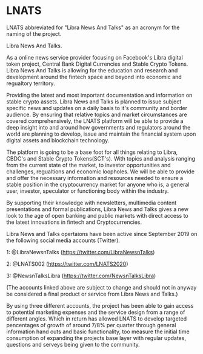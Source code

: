 # LNATS
LNATS abbreviated for "Libra News And Talks" as an acronym for the naming of the project.


Libra News And Talks. 

As a online news service provider focusing on Facebook's Libra digital token project, Central Bank Digital Currencies and Stable Crypto Tokens. Libra News And Talks is allowing for the education and research and development around the fintech space and beyond into economic and regualtory territory. 
  
Providing the latest and most important documentation and information on stable crypto assets. Libra News and Talks is planned to issue subject specific news and updates on a daily basis to it's community and border audience. By ensuring that relative topics and market circumstances are covered comprehensively, the LNATS platform will be able to provide a deep insight into and around how governments and regulators around the world are planning to develop, issue and maintain the financial system upon digital assets and blockchain technology.

The platform is going to be a base foot for all things relating to Libra, CBDC's and Stable Crypto Tokens(SCT's). With topics and analysis ranging from the current state of the market, to investor opportunities and challenges, regualtions and economic loopholes. We will be able to provide and offer the necessary information and resources needed to ensure a stable position in the cryptocurrency market for anyone who is, a general user, investor, speculator or functioning body within the industry. 

By supporting their knowledge with newsletters, multimedia content presentations and formal publications, Libra News and Talks gives a new look to the age of open banking and public markets with direct access to the latest innovations in fintech and Cryptocurrencies.

Libra News and Talks opertaions have been active since September 2019 on the following social media accounts (Twitter). 

1: @LibraNewsnTalks (https://twitter.com/LibraNewsnTalks)

2: @LNATS002 (https://twitter.com/LNATS2020)

3: @NewsnTalksLibra (https://twitter.com/NewsnTalksLibra)

(The accounts linked above are subject to change and should not in anyway be considered a final product or service from Libra News and Talks.)

By using three different accounts, the project has been able to gain access to potential marketing expenses and the service design from a range of different angles. Which in return has allowed LNATS to develop targeted pencentages of growth of around 7/8% per quarter through general information hand outs and basic functionality, too measure the initial time consumption of expanding the projects base layer with regular updates, questions and serveys being given to the community.
